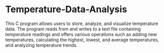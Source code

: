 # Temperature-Data-Analysis
This C program allows users to store, analyze, and visualize temperature data. The program reads from and writes to a text file containing temperature readings and offers various operations such as adding new temperatures, calculating the highest, lowest, and average temperatures, and analyzing temperature trends.
